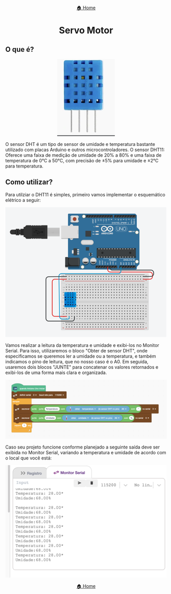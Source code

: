 <center>

[🏠 Home](../README.md)

</center>

#

<h1 align="center">Servo Motor </h1>

## O que é?

<div align="center">

![servo motor](img/dht/dht.png)

</div>

O sensor DHT é um tipo de sensor de umidade e temperatura bastante utilizado com placas Arduino e outros microcontroladores. O sensor DHT11: Oferece uma faixa de medição de umidade de 20% a 80% e uma faixa de temperatura de 0°C a 50°C, com precisão de ±5% para umidade e ±2°C para temperatura.

## Como utilizar?

Para utilziar o DHT11 é simples, primeiro vamos implementar o esquemático elétrico a seguir:

![esquemático elétrico](img/dht/esquematico.png)

Vamos realizar a leitura da temperatura e umidade e exibi-los no Monitor Serial. Para isso, utilizaremos o bloco "Obter de sensor DHT", onde especificamos se queremos ler a umidade ou a temperatura, e também indicamos o pino de leitura, que no nosso caso é o A0. Em seguida, usaremos dois blocos "JUNTE" para concatenar os valores retornados e exibi-los de uma forma mais clara e organizada.

![code 1](img/dht/code_1.png)

Caso seu projeto funcione conforme planejado a seguinte saída deve ser exibida no Monitor Serial, variando a temperatura e umidade de acordo com o local que você está:

![code 1](img/dht/serial.png)

<center>

[🏠 Home](../README.md)

</center>
